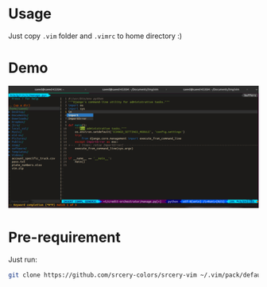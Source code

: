 
# Usage 
Just copy `.vim` folder and `.vimrc` to home directory :)

# Demo

![vim demo](assets/demo.png)

# Pre-requirement
Just run:
```bash
git clone https://github.com/srcery-colors/srcery-vim ~/.vim/pack/default/opt/srcery-vim
```

